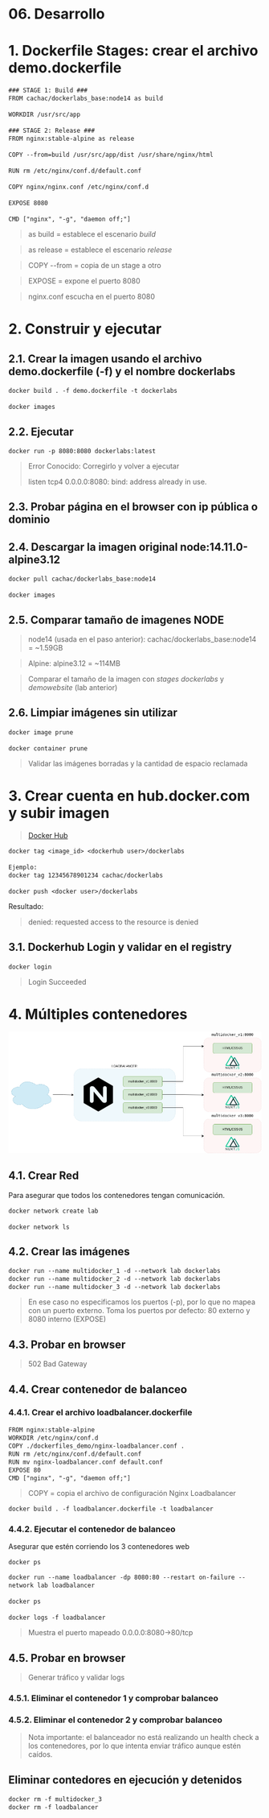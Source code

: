 # 06. Desarrollo <!-- omit in TOC -->

# 1. Dockerfile Stages: crear el archivo demo.dockerfile
```vim
### STAGE 1: Build ###
FROM cachac/dockerlabs_base:node14 as build

WORKDIR /usr/src/app

### STAGE 2: Release ###
FROM nginx:stable-alpine as release

COPY --from=build /usr/src/app/dist /usr/share/nginx/html

RUN rm /etc/nginx/conf.d/default.conf

COPY nginx/nginx.conf /etc/nginx/conf.d

EXPOSE 8080

CMD ["nginx", "-g", "daemon off;"]
```

> as build = establece el escenario *build*

> as release = establece el escenario *release*

> COPY --from = copia de un stage a otro

> EXPOSE = expone el puerto 8080

> nginx.conf escucha en el puerto 8080

# 2. Construir y ejecutar

## 2.1. Crear la imagen usando el archivo demo.dockerfile (-f) y el nombre dockerlabs
```vim
docker build . -f demo.dockerfile -t dockerlabs

docker images
```

## 2.2. Ejecutar
```vim
docker run -p 8080:8080 dockerlabs:latest
```

> Error Conocido: Corregirlo y volver a ejecutar
>
> listen tcp4 0.0.0.0:8080: bind: address already in use.


## 2.3. Probar página en el browser con ip pública o dominio

## 2.4. Descargar la imagen original node:14.11.0-alpine3.12

```vim
docker pull cachac/dockerlabs_base:node14

docker images
```

## 2.5. Comparar tamaño de imagenes NODE

> node14 (usada en el paso anterior): cachac/dockerlabs_base:node14 = ~1.59GB

> Alpine: alpine3.12 = ~114MB

> Comparar el tamaño de la imagen con *stages dockerlabs* y *demowebsite* (lab anterior)


## 2.6. Limpiar imágenes sin utilizar
```vim
docker image prune

docker container prune
```
> Validar las imágenes borradas y la cantidad de espacio reclamada


# 3. Crear cuenta en hub.docker.com y subir imagen
> [Docker Hub](https://hub.docker.com/)

```vim
docker tag <image_id> <dockerhub user>/dockerlabs

Ejemplo:
docker tag 12345678901234 cachac/dockerlabs

docker push <docker user>/dockerlabs
```
Resultado:

> denied: requested access to the resource is denied

## 3.1. Dockerhub  Login y validar en el registry
```vim
docker login
```
> Login Succeeded

# 4. Múltiples contenedores
![docker](./static/assets/img/Dockerlabs-multi-contenedor.png)

## 4.1. Crear Red

Para asegurar que todos los contenedores tengan comunicación.

```vim
docker network create lab

docker network ls
```

## 4.2. Crear las imágenes
```vim
docker run --name multidocker_1 -d --network lab dockerlabs
docker run --name multidocker_2 -d --network lab dockerlabs
docker run --name multidocker_3 -d --network lab dockerlabs
```

> En ese caso no especificamos los puertos (-p), por lo que no mapea con un puerto externo.
> Toma los puertos por defecto: 80 externo y 8080 interno (EXPOSE)

## 4.3. Probar en browser


> 502 Bad Gateway


## 4.4. Crear contenedor de balanceo
### 4.4.1. Crear el archivo loadbalancer.dockerfile
```vim
FROM nginx:stable-alpine
WORKDIR /etc/nginx/conf.d
COPY ./dockerfiles_demo/nginx-loadbalancer.conf .
RUN rm /etc/nginx/conf.d/default.conf
RUN mv nginx-loadbalancer.conf default.conf
EXPOSE 80
CMD ["nginx", "-g", "daemon off;"]
```
> COPY = copia el archivo de configuración Nginx Loadbalancer

```vim
docker build . -f loadbalancer.dockerfile -t loadbalancer
```
### 4.4.2. Ejecutar el contenedor de balanceo

Asegurar que estén corriendo los 3 contenedores web
```vim
docker ps
```

```vim
docker run --name loadbalancer -dp 8080:80 --restart on-failure --network lab loadbalancer

docker ps

docker logs -f loadbalancer
```
> Muestra el puerto mapeado 0.0.0.0:8080->80/tcp

## 4.5. Probar en browser

> Generar tráfico y validar logs

### 4.5.1. Eliminar el contenedor 1 y comprobar balanceo
### 4.5.2. Eliminar el contenedor 2 y comprobar balanceo

> Nota importante: el balanceador no está realizando un health check a los contenedores, por lo que intenta enviar tráfico aunque estén caídos.

## Eliminar contedores en ejecución y detenidos
```
docker rm -f multidocker_3
docker rm -f loadbalancer
```
